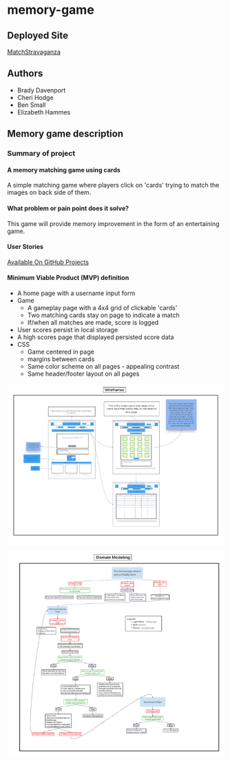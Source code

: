 # memory-game

## Deployed Site

[MatchStravaganza](https://matchstravaganza.netlify.app/)

## Authors

* Brady Davenport
* Cheri Hodge
* Ben Small
* Elizabeth Hammes

## Memory game description

### Summary of project

#### A memory matching game using cards

A simple matching game where players click on 'cards' trying to match the images on back side of them.

#### What problem or pain point does it solve?

This game will provide memory improvement in the form of an entertaining game.

#### User Stories

[Available On GitHub Projects](https://github.com/CodeFellows-Code-201-Group-Project/memory-game/projects/1)

#### Minimum Viable Product (MVP) definition

* A home page with a username input form
* Game
  * A gameplay page with a 4x4 grid of clickable 'cards'
  * Two matching cards stay on page to indicate a match
  * If/when all matches are made, score is logged
* User scores persist in local storage
* A high scores page that displayed persisted score data
* CSS
  * Game centered in page
  * margins between cards
  * Same color scheme on all pages - appealing contrast
  * Same header/footer layout on all pages

![wireframe](img/memory-game-wireframe.png)

![domain-model](img/memory-game-domain-model.png)
